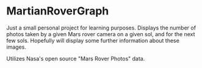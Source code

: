 # MartianRoverGraph

Just a small personal project for learning purposes. Displays the number of photos taken by a given Mars rover camera on a given sol, and for the next few sols. Hopefully will display some further information about these images.

Utilizes Nasa's open source "Mars Rover Photos" data.
